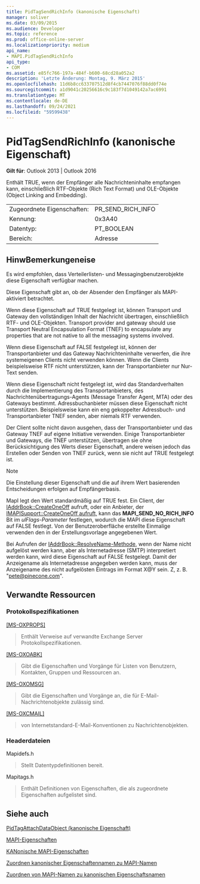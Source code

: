 ```yaml
---
title: PidTagSendRichInfo (kanonische Eigenschaft)
manager: soliver
ms.date: 03/09/2015
ms.audience: Developer
ms.topic: reference
ms.prod: office-online-server
ms.localizationpriority: medium
api_name:
- MAPI.PidTagSendRichInfo
api_type:
- COM
ms.assetid: e85fc766-197a-484f-b600-68cd28a052a2
description: 'Letzte Änderung: Montag, 9. März 2015'
ms.openlocfilehash: 11d6b8cc633707512d8f4cb7447076f88dd0f74e
ms.sourcegitcommit: a1d9041c20256616c9c183f7d1049142a7ac6991
ms.translationtype: MT
ms.contentlocale: de-DE
ms.lasthandoff: 09/24/2021
ms.locfileid: "59599438"
---
```

# <a name="pidtagsendrichinfo-canonical-property"></a>PidTagSendRichInfo (kanonische Eigenschaft)

  
  
**Gilt für**: Outlook 2013 | Outlook 2016 
  
Enthält TRUE, wenn der Empfänger alle Nachrichteninhalte empfangen kann, einschließlich RTF-Objekte (Rich Text Format) und OLE-Objekte (Object Linking and Embedding). 
  
|||
|:-----|:-----|
|Zugeordnete Eigenschaften:  <br/> |PR_SEND_RICH_INFO  <br/> |
|Kennung:  <br/> |0x3A40  <br/> |
|Datentyp:  <br/> |PT_BOOLEAN  <br/> |
|Bereich:  <br/> |Adresse  <br/> |
   
## <a name="remarks"></a>HinwBemerkungeneise

Es wird empfohlen, dass Verteilerlisten- und Messagingbenutzerobjekte diese Eigenschaft verfügbar machen. 
  
Diese Eigenschaft gibt an, ob der Absender den Empfänger als MAPI-aktiviert betrachtet. 
  
Wenn diese Eigenschaft auf TRUE festgelegt ist, können Transport und Gateway den vollständigen Inhalt der Nachricht übertragen, einschließlich RTF- und OLE-Objekten. Transport provider and gateway should use Transport Neutral Encapsulation Format (TNEF) to encapsulate any properties that are not native to all the messaging systems involved. 
  
Wenn diese Eigenschaft auf FALSE festgelegt ist, können der Transportanbieter und das Gateway Nachrichteninhalte verwerfen, die ihre systemeigenen Clients nicht verwenden können. Wenn die Clients beispielsweise RTF nicht unterstützen, kann der Transportanbieter nur Nur-Text senden. 
  
Wenn diese Eigenschaft nicht festgelegt ist, wird das Standardverhalten durch die Implementierung des Transportanbieters, des Nachrichtenübertragungs-Agents (Message Transfer Agent, MTA) oder des Gateways bestimmt. Adressbuchanbieter müssen diese Eigenschaft nicht unterstützen. Beispielsweise kann ein eng gekoppelter Adressbuch- und Transportanbieter TNEF senden, aber niemals RTF verwenden. 
  
Der Client sollte nicht davon ausgehen, dass der Transportanbieter und das Gateway TNEF auf eigene Initiative verwenden. Einige Transportanbieter und Gateways, die TNEF unterstützen, übertragen sie ohne Berücksichtigung des Werts dieser Eigenschaft, andere weisen jedoch das Erstellen oder Senden von TNEF zurück, wenn sie nicht auf TRUE festgelegt ist. 
  
> [!NOTE]
> Die Einstellung dieser Eigenschaft und die auf ihrem Wert basierenden Entscheidungen erfolgen auf Empfängerbasis. 
  
MapI legt den Wert standardmäßig auf TRUE fest. Ein Client, der [IAddrBook::CreateOneOff](iaddrbook-createoneoff.md) aufruft, oder ein Anbieter, der [IMAPISupport::CreateOneOff aufruft,](imapisupport-createoneoff.md) kann das **MAPI_SEND_NO_RICH_INFO** Bit im  _ulFlags-Parameter_ festlegen, wodurch die MAPI diese Eigenschaft auf FALSE festlegt. Von der Benutzeroberfläche erstellte Einmalige verwenden den in der Erstellungsvorlage angegebenen Wert. 
  
Bei Aufrufen der [IAddrBook::ResolveName-Methode,](iaddrbook-resolvename.md) wenn der Name nicht aufgelöst werden kann, aber als Internetadresse (SMTP) interpretiert werden kann, wird diese Eigenschaft auf FALSE festgelegt. Damit der Anzeigename als Internetadresse angegeben werden kann, muss der Anzeigename des nicht aufgelösten Eintrags im Format X@Y sein. Z, z. B. "pete@pinecone.com". 
  
## <a name="related-resources"></a>Verwandte Ressourcen

### <a name="protocol-specifications"></a>Protokollspezifikationen

[[MS-OXPROPS]](https://msdn.microsoft.com/library/f6ab1613-aefe-447d-a49c-18217230b148%28Office.15%29.aspx)
  
> Enthält Verweise auf verwandte Exchange Server Protokollspezifikationen.
    
[[MS-OXOABK]](https://msdn.microsoft.com/library/f4cf9b4c-9232-4506-9e71-2270de217614%28Office.15%29.aspx)
  
> Gibt die Eigenschaften und Vorgänge für Listen von Benutzern, Kontakten, Gruppen und Ressourcen an.
    
[[MS-OXOMSG]](https://msdn.microsoft.com/library/daa9120f-f325-4afb-a738-28f91049ab3c%28Office.15%29.aspx)
  
> Gibt die Eigenschaften und Vorgänge an, die für E-Mail-Nachrichtenobjekte zulässig sind.
    
[[MS-OXCMAIL]](https://msdn.microsoft.com/library/b60d48db-183f-4bf5-a908-f584e62cb2d4%28Office.15%29.aspx)
  
> von Internetstandard-E-Mail-Konventionen zu Nachrichtenobjekten.
    
### <a name="header-files"></a>Headerdateien

Mapidefs.h
  
> Stellt Datentypdefinitionen bereit.
    
Mapitags.h
  
> Enthält Definitionen von Eigenschaften, die als zugeordnete Eigenschaften aufgelistet sind.
    
## <a name="see-also"></a>Siehe auch



[PidTagAttachDataObject (kanonische Eigenschaft)](pidtagattachdataobject-canonical-property.md)


[MAPI-Eigenschaften](mapi-properties.md)
  
[KANonische MAPI-Eigenschaften](mapi-canonical-properties.md)
  
[Zuordnen kanonischer Eigenschaftennamen zu MAPI-Namen](mapping-canonical-property-names-to-mapi-names.md)
  
[Zuordnen von MAPI-Namen zu kanonischen Eigenschaftsnamen](mapping-mapi-names-to-canonical-property-names.md)


